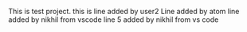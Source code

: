 This is test project.
this is line added by user2
Line added by atom
line added by nikhil from vscode
line 5 added by nikhil from vs code